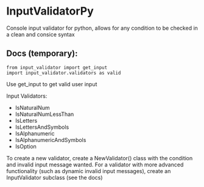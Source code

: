 # InputValidatorPy
Console input validator for python, allows for any condition to be checked in a clean and consice syntax


## Docs (temporary):
```
from input_validator import get_input
import input_validator.validators as valid
```

Use get_input to get valid user input

Input Validators:
- IsNaturalNum
- IsNaturalNumLessThan
- IsLetters
- IsLettersAndSymbols
- IsAlphanumeric
- IsAlphanumericAndSymbols
- IsOption

To create a new validator, 
    create a NewValidator() class with the condition and invalid input message wanted.
For a validator with more advanced functionality (such as dynamic invalid input messages), 
    create an InputValidator subclass (see the docs)